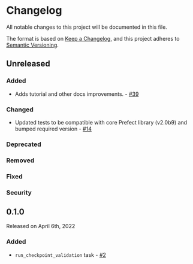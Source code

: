 # Changelog

All notable changes to this project will be documented in this file.

The format is based on [Keep a Changelog](https://keepachangelog.com/en/1.0.0/),
and this project adheres to [Semantic Versioning](https://semver.org/spec/v2.0.0.html).

## Unreleased


### Added
- Adds tutorial and other docs improvements. - [#39](https://github.com/PrefectHQ/prefect-great-expectations/pull/39)

### Changed
- Updated tests to be compatible with core Prefect library (v2.0b9) and bumped required version - [#14](https://github.com/PrefectHQ/prefect-great-expectations/pull/14)

### Deprecated

### Removed

### Fixed

### Security


## 0.1.0

Released on April 6th, 2022

### Added

- `run_checkpoint_validation` task - [#2](https://github.com/PrefectHQ/prefect-great-expectations/pull/2)
